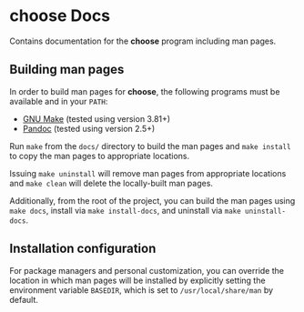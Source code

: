 # choose Docs

Contains documentation for the **choose** program including man pages.

## Building man pages

In order to build man pages for **choose**, the following programs must be
available and in your `PATH`:

- [GNU Make](https://www.gnu.org/software/make/) (tested using version 3.81+)
- [Pandoc](https://pandoc.org/) (tested using version 2.5+)

Run `make` from the `docs/` directory to build the man pages and `make
install` to copy the man pages to appropriate locations.

Issuing `make uninstall` will remove man pages from appropriate locations and
`make clean` will delete the locally-built man pages.

Additionally, from the root of the project, you can build the man pages using
`make docs`, install via `make install-docs`, and uninstall via `make
uninstall-docs`.

## Installation configuration

For package managers and personal customization, you can override the location
in which man pages will be installed by explicitly setting the environment
variable `BASEDIR`, which is set to `/usr/local/share/man` by default.
